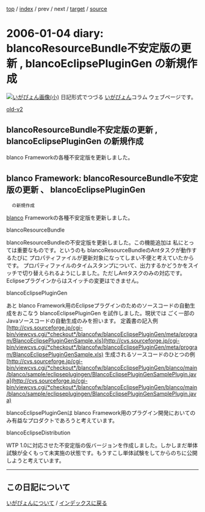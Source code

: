 [top](https://igapyon.github.io/diary/) 
 / [index](https://igapyon.github.io/diary/2006/index.html) 
 / prev 
 / next 
 / [target](https://igapyon.github.io/diary/2006/ig060104.html) 
 / [source](https://github.com/igapyon/diary/blob/gh-pages/2006/ig060104.html.src.md) 

2006-01-04 diary: blancoResourceBundle不安定版の更新 , blancoEclipsePluginGen の新規作成
=====================================================================================================
[![いがぴょん画像(小)](https://igapyon.github.io/diary/images/iga200306s.jpg "いがぴょん")](https://igapyon.github.io/diary/memo/memoigapyon.html) 日記形式でつづる [いがぴょん](https://igapyon.github.io/diary/memo/memoigapyon.html)コラム ウェブページです。

[old-v2](ig060104-orig.html)

## blancoResourceBundle不安定版の更新 , blancoEclipsePluginGen の新規作成

blanco Frameworkの各種不安定版を更新しました。






## blanco Framework: blancoResourceBundle不安定版の更新 、 blancoEclipsePluginGen
      の新規作成


[blanco](http://www.igapyon.jp/blanco/blanco.ja.html) Frameworkの各種不安定版を更新しました。

blancoResourceBundle

blancoResourceBundleの不安定版を更新しました。この機能追加は 私にとっては重要なものです。というのも blancoResourceBundleのAntタスクが動作するたびに
プロパティファイルが更新対象になってしまい不便と考えていたからです。
プロパティファイルのタイムスタンプについて、出力するかどうかをスイッチで切り替えられるようにしました。ただしAntタスクのみの対応です。Eclipseプラグインからはスイッチの変更はできません。


blancoEclipsePluginGen

あと blanco Framework用のEclipseプラグインのためのソースコードの自動生成をおこなう blancoEclipsePluginGen
を試作しました。現状では ごく一部のJavaソースコードの自動生成のみを担います。
定義書の記入例
  [http://cvs.sourceforge.jp/cgi-bin/viewcvs.cgi/*checkout*/blancofw/blancoEclipsePluginGen/meta/program/BlancoEclipsePluginGenSample.xls](http://cvs.sourceforge.jp/cgi-bin/viewcvs.cgi/*checkout*/blancofw/blancoEclipsePluginGen/meta/program/BlancoEclipsePluginGenSample.xls)
  生成されるソースコードのひとつの例
  [http://cvs.sourceforge.jp/cgi-bin/viewcvs.cgi/*checkout*/blancofw/blancoEclipsePluginGen/blanco/main/blanco/sample/eclipseplugingen/BlancoEclipsePluginGenSamplePlugin.java](http://cvs.sourceforge.jp/cgi-bin/viewcvs.cgi/*checkout*/blancofw/blancoEclipsePluginGen/blanco/main/blanco/sample/eclipseplugingen/BlancoEclipsePluginGenSamplePlugin.java)


blancoEclipsePluginGenは blanco Framework用のプラグイン開発においてのみ有益なプロダクトであろうと考えています。

blancoEclipseDistribution

WTP 1.0に対応させた不安定版の仮バージョンを作成しました。しかしまだ単体試験が全くもって未実施の状態です。もうすこし単体試験をしてからのちに公開しようと考えています。


----------------------------------------------------------------------------------------------------

## この日記について
[いがぴょんについて](https://igapyon.github.io/diary/memo/memoigapyon.html) / [インデックスに戻る](https://igapyon.github.io/diary/idxall.html)

